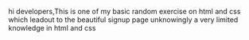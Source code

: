 hi developers,This is one of my basic random exercise on html and css which leadout to the beautiful signup page unknowingly a very limited knowledge in html and css
